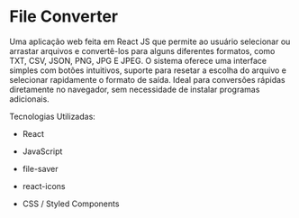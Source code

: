 # File Converter

Uma aplicação web feita em React JS que permite ao usuário selecionar ou arrastar arquivos e convertê-los para alguns diferentes formatos, como TXT, CSV, JSON, PNG, JPG E JPEG.
O sistema oferece uma interface simples com botões intuitivos, suporte para resetar a escolha do arquivo e selecionar rapidamente o formato de saída.
Ideal para conversões rápidas diretamente no navegador, sem necessidade de instalar programas adicionais.

Tecnologias Utilizadas:

- React

- JavaScript

- file-saver

- react-icons

- CSS / Styled Components
